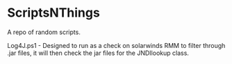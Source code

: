 # ScriptsNThings

A repo of random scripts.


Log4J.ps1 - Designed to run as a check on solarwinds RMM to filter through .jar files, it will then check the jar files for the JNDIlookup class.
